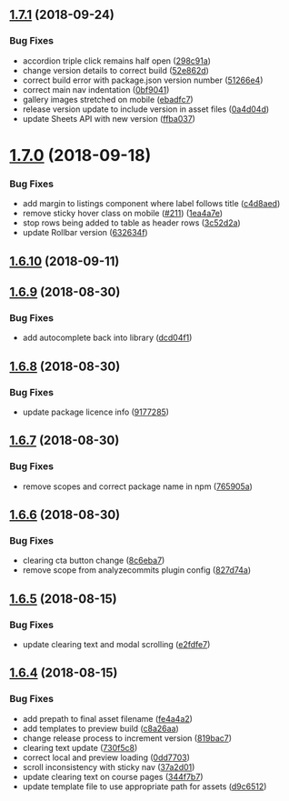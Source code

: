 ## [1.7.1](https://github.com/university-of-york/design-patterns/compare/v1.7.0...v1.7.1) (2018-09-24)


### Bug Fixes

* accordion triple click remains half open ([298c91a](https://github.com/university-of-york/design-patterns/commit/298c91a))
* change version details to correct build ([52e862d](https://github.com/university-of-york/design-patterns/commit/52e862d))
* correct build error with package.json version number ([51266e4](https://github.com/university-of-york/design-patterns/commit/51266e4))
* correct main nav indentation ([0bf9041](https://github.com/university-of-york/design-patterns/commit/0bf9041))
* gallery images stretched on mobile ([ebadfc7](https://github.com/university-of-york/design-patterns/commit/ebadfc7))
* release version update to include version in asset files ([0a4d04d](https://github.com/university-of-york/design-patterns/commit/0a4d04d))
* update Sheets API with new version ([ffba037](https://github.com/university-of-york/design-patterns/commit/ffba037))

# [1.7.0](https://github.com/university-of-york/design-patterns/compare/v1.6.10...v1.7.0) (2018-09-18)


### Bug Fixes

* add margin to listings component where label follows title ([c4d8aed](https://github.com/university-of-york/design-patterns/commit/c4d8aed))
* remove sticky hover class on mobile ([#211](https://github.com/university-of-york/design-patterns/issues/211)) ([1ea4a7e](https://github.com/university-of-york/design-patterns/commit/1ea4a7e))
* stop rows being added to table as header rows ([3c52d2a](https://github.com/university-of-york/design-patterns/commit/3c52d2a))
* update Rollbar version ([632634f](https://github.com/university-of-york/design-patterns/commit/632634f))

## [1.6.10](https://github.com/university-of-york/design-patterns/compare/v1.6.9...v1.6.10) (2018-09-11)

## [1.6.9](https://github.com/university-of-york/design-patterns/compare/v1.6.8...v1.6.9) (2018-08-30)


### Bug Fixes

* add autocomplete back into library ([dcd04f1](https://github.com/university-of-york/design-patterns/commit/dcd04f1))

## [1.6.8](https://github.com/university-of-york/design-patterns/compare/v1.6.7...v1.6.8) (2018-08-30)


### Bug Fixes

* update package licence info ([9177285](https://github.com/university-of-york/design-patterns/commit/9177285))

## [1.6.7](https://github.com/university-of-york/design-patterns/compare/v1.6.6...v1.6.7) (2018-08-30)


### Bug Fixes

* remove scopes and correct package name in npm ([765905a](https://github.com/university-of-york/design-patterns/commit/765905a))

## [1.6.6](https://github.com/university-of-york/design-patterns/compare/v1.6.5...v1.6.6) (2018-08-30)


### Bug Fixes

* clearing cta button change ([8c6eba7](https://github.com/university-of-york/design-patterns/commit/8c6eba7))
* remove scope from analyzecommits plugin config ([827d74a](https://github.com/university-of-york/design-patterns/commit/827d74a))

## [1.6.5](https://github.com/university-of-york/design-patterns/compare/v1.6.4...v1.6.5) (2018-08-15)


### Bug Fixes

* update clearing text and modal scrolling ([e2fdfe7](https://github.com/university-of-york/design-patterns/commit/e2fdfe7))

## [1.6.4](https://github.com/university-of-york/design-patterns/compare/v1.6.3...v1.6.4) (2018-08-15)


### Bug Fixes

* add prepath to final asset filename ([fe4a4a2](https://github.com/university-of-york/design-patterns/commit/fe4a4a2))
* add templates to preview build ([c8a26aa](https://github.com/university-of-york/design-patterns/commit/c8a26aa))
* change release process to increment version ([819bac7](https://github.com/university-of-york/design-patterns/commit/819bac7))
* clearing text update ([730f5c8](https://github.com/university-of-york/design-patterns/commit/730f5c8))
* correct local and preview loading ([0dd7703](https://github.com/university-of-york/design-patterns/commit/0dd7703))
* scroll inconsistency with sticky nav ([37a2d01](https://github.com/university-of-york/design-patterns/commit/37a2d01))
* update clearing text on course pages ([344f7b7](https://github.com/university-of-york/design-patterns/commit/344f7b7))
* update template file to use appropriate path for assets ([d9c6512](https://github.com/university-of-york/design-patterns/commit/d9c6512))
